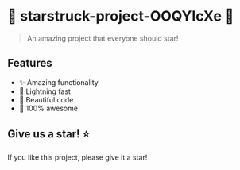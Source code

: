 # 🌟 starstruck-project-OOQYlcXe 🌟

> An amazing project that everyone should star!

## Features
- ✨ Amazing functionality
- 🚀 Lightning fast
- 💎 Beautiful code
- 🎯 100% awesome

## Give us a star! ⭐
If you like this project, please give it a star!
